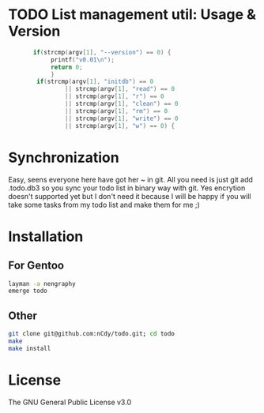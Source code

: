 TODO List management util: Usage & Version
==========================================

```c
       if(strcmp(argv[1], "--version") == 0) {
            printf("v0.01\n");
            return 0;
            }
        if(strcmp(argv[1], "initdb") == 0
                || strcmp(argv[1], "read") == 0
                || strcmp(argv[1], "r") == 0
                || strcmp(argv[1], "clean") == 0
                || strcmp(argv[1], "rm") == 0
                || strcmp(argv[1], "write") == 0
                || strcmp(argv[1], "w") == 0) {
```

Synchronization
===============

Easy, seens everyone here have got her ~ in git. All you need is just
git add .todo.db3 so you sync your todo list in binary way with git.
Yes encrytion doesn't supported yet but I don't need it because I will be
happy if you will take some tasks from my todo list and make them for me ;)

Installation
============

For Gentoo
----------
```bash
layman -a nengraphy
emerge todo
```

Other
---------
```bash
git clone git@github.com:nCdy/todo.git; cd todo
make
make install
```

License
=======

The GNU General Public License v3.0
